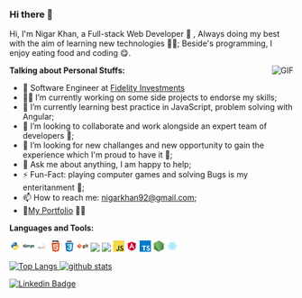 ### Hi there 👋

Hi, I'm Nigar Khan, a Full-stack Web Developer 🚀 , Always doing my best with the aim of learning new technologies 👨‍💻; Beside's programming, I enjoy eating food and coding 😋.

  <img align="right" alt="GIF" src="https://media.giphy.com/media/RbDKaczqWovIugyJmW/giphy.gif" />
  
**Talking about Personal Stuffs:**

- 💼 Software Engineer at [Fidelity Investments](https://www.fidelity.com/)
- 👨‍💻 I’m currently working on some side projects to endorse my skills;
- 🌱 I’m currently learning best practice in JavaScript, problem solving with Angular;
- 👯 I’m looking to collaborate and work alongside an expert team of developers 🤝;
- 🤔 I’m looking for new challanges and new opportunity to gain the experience which I'm proud to have it 🤩;
- 💬 Ask me about anything, I am happy to help;
- ⚡️ Fun-Fact: playing computer games and solving Bugs is my enteritanment 🤗;
- 📫 How to reach me: nigarkhan92@gmail.com;
- 📝[My Portfolio]() 👨‍💻

**Languages and Tools:**

<code><img height="20" src="https://raw.githubusercontent.com/github/explore/80688e429a7d4ef2fca1e82350fe8e3517d3494d/topics/python/python.png"></code>
<code><img height="20" src="https://raw.githubusercontent.com/github/explore/80688e429a7d4ef2fca1e82350fe8e3517d3494d/topics/django/django.png"></code>
<code><img height="20" src="https://raw.githubusercontent.com/github/explore/80688e429a7d4ef2fca1e82350fe8e3517d3494d/topics/mysql/mysql.png"></code>
<code><img height="20" src="https://raw.githubusercontent.com/github/explore/80688e429a7d4ef2fca1e82350fe8e3517d3494d/topics/html/html.png"></code>
<code><img height="20" src="https://raw.githubusercontent.com/github/explore/80688e429a7d4ef2fca1e82350fe8e3517d3494d/topics/css/css.png"></code>
<code><img height="20" src="https://raw.githubusercontent.com/github/explore/80688e429a7d4ef2fca1e82350fe8e3517d3494d/topics/git/git.png"></code>
<code><img height="20" src="https://www.postgresql.org/favicon.ico"></code>
<code><img height="20" src="https://www.servicenow.com/content/dam/servicenow-assets/public/en-us/images/og-images/favicon.ico"></code>
<code><img height="20" src="https://raw.githubusercontent.com/github/explore/80688e429a7d4ef2fca1e82350fe8e3517d3494d/topics/javascript/javascript.png"></code>
<code><img height="20" src="https://raw.githubusercontent.com/github/explore/80688e429a7d4ef2fca1e82350fe8e3517d3494d/topics/angular/angular.png"></code>
<code><img height="20" src="https://raw.githubusercontent.com/github/explore/80688e429a7d4ef2fca1e82350fe8e3517d3494d/topics/typescript/typescript.png"></code>
<code><img height="20" src="https://raw.githubusercontent.com/github/explore/80688e429a7d4ef2fca1e82350fe8e3517d3494d/topics/nodejs/nodejs.png"></code>
<code><img height="20" src="https://raw.githubusercontent.com/github/explore/80688e429a7d4ef2fca1e82350fe8e3517d3494d/topics/react/react.png"></code>

<!--
**baselrabia/baselrabia** is a ✨ _special_ ✨ repository because its `README.md` (this file) appears on your GitHub profile.

Here are some ideas to get you started:

- 🔭 I’m currently working on ...
- 🌱 I’m currently learning ...
- 👯 I’m looking to collaborate on ...
- 🤔 I’m looking for help with ...
- 💬 Ask me about ...
- 📫 How to reach me: ...
- 😄 Pronouns: ...
- ⚡ Fun fact: ...
-->

[ ![Top Langs](https://github-readme-stats.vercel.app/api/top-langs/?username=nigarkhan12&layout=compact)
![github stats](https://github-readme-stats.vercel.app/api?username=nigarkhan12&theme=radical&show_icons=true)](https://github-readme-stats.vercel.app/api/top-langs/?username=nigarkhan12&theme=radical&show_icons=true)

[![Linkedin Badge](https://img.shields.io/badge/-Nigar-292929?style=flat-square&logo=Linkedin&logoColor=blue&link=https://www.linkedin.com/in/nigar-khan/)](https://www.linkedin.com/in/nigar-khan/)

<!-- ![profile](https://gpvc.arturio.dev/baselrabia)-->
